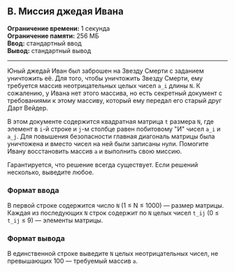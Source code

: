 ## B. Миссия джедая Ивана

**Ограничение времени:** 1 секунда  
**Ограничение памяти:** 256 МБ  
**Ввод:** стандартный ввод  
**Вывод:** стандартный вывод  

---

Юный джедай Иван был заброшен на Звезду Смерти с заданием уничтожить её. Для того, чтобы уничтожить Звезду Смерти, ему требуется массив неотрицательных целых чисел `a_i` длины `N`. К сожалению, у Ивана нет этого массива, но есть секретный документ с требованиями к этому массиву, который ему передал его старый друг Дарт Вейдер.

В этом документе содержится квадратная матрица `t` размера `N`, где элемент в `i`-й строке и `j`-м столбце равен побитовому "И" чисел `a_i` и `a_j`. Для повышения безопасности главная диагональ матрицы была уничтожена и вместо чисел на ней были записаны нули. Помогите Ивану восстановить массив `a` и выполнить свою миссию.

Гарантируется, что решение всегда существует. Если решений несколько, выведите любое.

### Формат ввода

В первой строке содержится число `N` (1 ≤ N ≤ 1000) — размер матрицы.  
Каждая из последующих `N` строк содержит по `N` целых чисел `t_ij` (0 ≤ `t_ij` ≤ 9) — элементы матрицы.

### Формат вывода

В единственной строке выведите `N` целых неотрицательных чисел, не превышающих 100 — требуемый массив `a`.